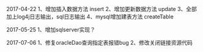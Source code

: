 2017-04-22
1、增加插入数据方法 insert
2、增加更新数据方法 update
3、全部加上log4j日志输出，sql日志输出
4、mysql增加建表方法 createTable

2017-05-25
1、增加sqlserver实现？

2017-07-06
1、修复oracleDao查询指定表报错bug
2、修改关闭链接资源代码